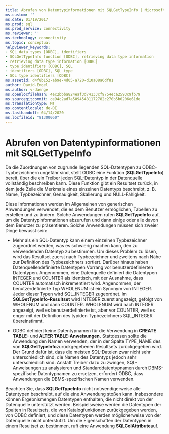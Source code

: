```yaml
---
title: Abrufen von Datentypinformationen mit SQLGetTypeInfo | Microsoft Docs
ms.custom: ''
ms.date: 01/19/2017
ms.prod: sql
ms.prod_service: connectivity
ms.reviewer: ''
ms.technology: connectivity
ms.topic: conceptual
helpviewer_keywords:
- SQL data types [ODBC], identifiers
- SQLGetTypeInfo function [ODBC], retrieving data type information
- retrieving data type information [ODBC]
- type identifiers [ODBC], SQL
- identifiers [ODBC], SQL type
- SQL type identifiers [ODBC]
ms.assetid: d4f8b152-ab9e-4d05-a720-d10a08a6df81
author: David-Engel
ms.author: v-daenge
ms.openlocfilehash: 4ec2bbba824eaf3d74133cf9754eca2593c9fb79
ms.sourcegitcommit: ce94c2ad7a50945481172782c270b5b0206e61de
ms.translationtype: MT
ms.contentlocale: de-DE
ms.lasthandoff: 04/14/2020
ms.locfileid: "81300060"
---
```

# <a name="retrieving-data-type-information-with-sqlgettypeinfo"></a>Abrufen von Datentypinformationen mit SQLGetTypeInfo
Da die Zuordnungen von zugrunde liegenden SQL-Datentypen zu ODBC-Typbezeichnern ungefähr sind, stellt ODBC eine Funktion (**SQLGetTypeInfo**) bereit, über die ein Treiber jeden SQL-Datentyp in der Datenquelle vollständig beschreiben kann. Diese Funktion gibt ein Resultset zurück, in dem jede Zeile die Merkmale eines einzelnen Datentyps beschreibt, z. B. Name, Typbezeichner, Genauigkeit, Skalierung und NULL-Fähigkeit.  
  
 Diese Informationen werden im Allgemeinen von generischen Anwendungen verwendet, die es dem Benutzer ermöglichen, Tabellen zu erstellen und zu ändern. Solche Anwendungen rufen **SQLGetTypeInfo** auf, um die Datentypinformationen abzurufen und dann einige oder alle davon dem Benutzer zu präsentieren. Solche Anwendungen müssen sich zweier Dinge bewusst sein:  
  
-   Mehr als ein SQL-Datentyp kann einem einzelnen Typbezeichner zugeordnet werden, was es schwierig machen kann, den zu verwendenden Datentyp zu bestimmen. Um dieses Problem zu lösen, wird das Resultset zuerst nach Typbezeichner und zweitens nach Nähe zur Definition des Typbezeichners sortiert. Darüber hinaus haben Datenquellendefinierte Datentypen Vorrang vor benutzerdefinierten Datentypen. Angenommen, eine Datenquelle definiert die Datentypen INTEGER und COUNTER als identisch, mit der Ausnahme, dass COUNTER automatisch inkrementiert wird. Angenommen, der benutzerdefinierte Typ WHOLENUM ist ein Synonym von INTEGER. Jeder dieser Typen wird SQL_INTEGER zugeordnet. Im **SQLGetTypeInfo-Resultset** wird INTEGER zuerst angezeigt, gefolgt von WHOLENUM und dann COUNTER. WHOLENUM wird nach INTEGER angezeigt, weil es benutzerdefinierte ist, aber vor COUNTER, weil es enger mit der Definition des typiden Typbezeichners SQL_INTEGER übereinstimmt.  
  
-   ODBC definiert keine Datentypnamen für die Verwendung in **CREATE TABLE-** und **ALTER TABLE-Anweisungen.** Stattdessen sollte die Anwendung den Namen verwenden, der in der Spalte TYPE_NAME des von **SQLGetTypeInfo**zurückgegebenen Resultsets zurückgegeben wird. Der Grund dafür ist, dass die meisten SQL-Dateien zwar nicht sehr unterschiedlich sind, die Namen des Datentyps jedoch sehr unterschiedlich sind. Anstatt Treiber dazu zu zwingen, SQL-Anweisungen zu analysieren und Standarddatentypnamen durch DBMS-spezifische Datentypnamen zu ersetzen, erfordert ODBC, dass Anwendungen die DBMS-spezifischen Namen verwenden.  
  
 Beachten Sie, dass **SQLGetTypeInfo** nicht notwendigerweise alle Datentypen beschreibt, auf die eine Anwendung stoßen kann. Insbesondere können Ergebnismengen Datentypen enthalten, die nicht direkt von der Datenquelle unterstützt werden. Beispielsweise werden die Datentypen der Spalten in Resultsets, die von Katalogfunktionen zurückgegeben werden, von ODBC definiert, und diese Datentypen werden möglicherweise von der Datenquelle nicht unterstützt. Um die Eigenschaften der Datentypen in einem Resultset zu bestimmen, ruft eine Anwendung **SQLColAttribute**auf.
